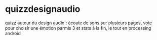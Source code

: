 # quizzdesignaudio
quizz autour du design audio : écoute de sons sur plusieurs pages, vote pour choisir une émotion parmis 3 et stats à la fin, le tout en processing android
